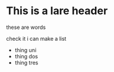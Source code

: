 # This is a lare header
these are words


check it i can make a list
- thing uni
- thing dos
- thing tres
